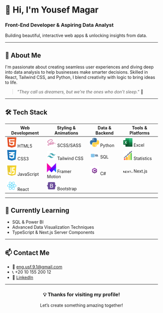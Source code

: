 # 👋 Hi, I'm Yousef Magar

### Front-End Developer & Aspiring Data Analyst  
Building beautiful, interactive web apps & unlocking insights from data.

---

## 🚀 About Me

I'm passionate about creating seamless user experiences and diving deep into data analysis to help businesses make smarter decisions. Skilled in React, Tailwind CSS, and Python, I blend creativity with logic to bring ideas to life.

> _"They call us dreamers, but we're the ones who don’t sleep."_ 🌙

---

## 🛠️ Tech Stack

| Web Development            | Styling & Animations       | Data & Backend              | Tools & Platforms          |
|---------------------------|---------------------------|----------------------------|---------------------------|
| <img src="./html-1.svg" width="30" /> HTML5           | <img src="./sass_logo_sass_icon.png" width="30" /> SCSS/SASS       | <img src="./python.png" width="30" /> Python                  | <img src="./Microsoft_Office.png" width="30" /> Excel                 |
| <img src="./css-3.svg" width="30" /> CSS3             | <img src="./tailwind-svgrepo-com.svg" width="30" /> Tailwind CSS  | <img src="./sql.webp" width="30" /> SQL                     | <img src="./stas.png" width="30" /> Statistics                     |
| <img src="./javascript-1.svg" width="30" /> JavaScript| <img src="./Framer-Motion.png" width="30" /> Framer Motion        | <img src="./Csharp_Logo.png" width="30" /> C#                | <img src="./Next.js.png" width="30" /> Next.js                     |
| <img src="./react-2.svg" width="30" /> React           | <img src="./bootstrap-svgrepo-com.svg" width="30" /> Bootstrap    |                            |                                                           |

---

## 🌱 Currently Learning

- SQL & Power BI  
- Advanced Data Visualization Techniques  
- TypeScript & Next.js Server Components  

---

## 📫 Contact Me

- 📧 eng.usf.9.1@gmail.com  
- 📞 +20 10 155 200 12  
- 🔗 [LinkedIn](https://linkedin.com/in/yourprofile)  

---

<div align="center">

### 💡 Thanks for visiting my profile!  
Let’s create something amazing together!

</div>
